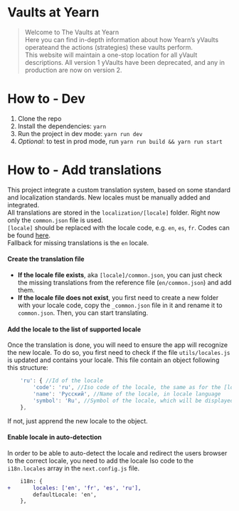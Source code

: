 # Vaults at Yearn
> Welcome to The Vaults at Yearn  
> Here you can find in-depth information about how Yearn’s yVaults operateand the actions (strategies) these vaults perform.  
> This website will maintain a one-stop location for all yVault descriptions. All version 1 yVaults have been deprecated, and any in production are now on version 2.

# How to - Dev
1. Clone the repo
2. Install the dependencies: `yarn`
3. Run the project in dev mode: `yarn run dev`
4. *Optional*: to test in prod mode, run `yarn run build && yarn run start`

# How to - Add translations
This project integrate a custom translation system, based on some standard and localization standards. New locales must be manually added and integrated.  
All translations are stored in the `localization/[locale]` folder. Right now only the `common.json` file is used.  
`[locale]` should be replaced with the locale code, e.g. `en`, `es`, `fr`. Codes can be found [here](http://www.lingoes.net/en/translator/langcode.htm).  
Fallback for missing translations is the `en` locale.

#### Create the translation file
- **If the locale file exists**, aka `[locale]/common.json`, you can just check the missing translations from the reference file (`en/common.json`) and add them.  
- **If the locale file does not exist**, you first need to create a new folder with your locale code, copy the `_common.json` file in it and rename it to `common.json`. Then, you can start translating.

#### Add the locale to the list of supported locale
Once the translation is done, you will need to ensure the app will recognize the new locale. To do so, you first need to check if the file `utils/locales.js` is updated and contains your locale. This file contain an object following this structure:
```js
	'ru': { //Id of the locale
		'code': 'ru', //Iso code of the locale, the same as for the [locale] folder
		'name': 'Русский', //Name of the locale, in locale language
		'symbol': 'Ru', //Symbol of the locale, which will be displayed on the language selection menu
	},
```
If not, just apprend the new locale to the object.  

#### Enable locale in auto-detection
In order to be able to auto-detect the locale and redirect the users browser to the correct locale, you need to add the locale Iso code to the `i18n.locales` array in the `next.config.js` file.
```diff
	i18n: {
+		locales: ['en', 'fr', 'es', 'ru'],
		defaultLocale: 'en',
	},
```